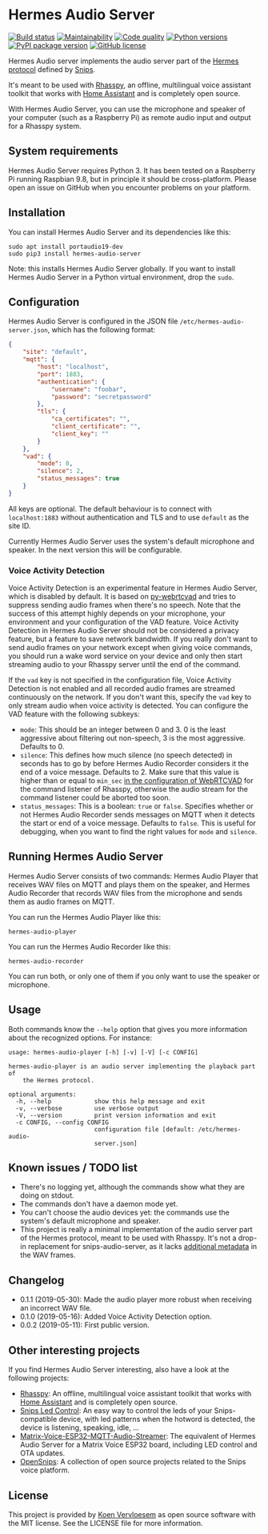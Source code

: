 # Hermes Audio Server

[![Build status](https://api.travis-ci.com/koenvervloesem/hermes-audio-server.svg?branch=master)](https://travis-ci.com/koenvervloesem/hermes-audio-server) [![Maintainability](https://api.codeclimate.com/v1/badges/9ae3a46a15a85c8b44f3/maintainability)](https://codeclimate.com/github/koenvervloesem/hermes-audio-server/maintainability) [![Code quality](https://api.codacy.com/project/badge/Grade/02647c1d9d214b8a97ed124ccf48839f)](https://www.codacy.com/app/koenvervloesem/hermes-audio-server) [![Python versions](https://img.shields.io/badge/python-3.5|3.6|3.7-blue.svg)](https://www.python.org) [![PyPI package version](https://img.shields.io/pypi/v/hermes-audio-server.svg)](https://pypi.python.org/pypi/hermes-audio-server) [![GitHub license](https://img.shields.io/github/license/koenvervloesem/hermes-audio-server.svg)](https://github.com/koenvervloesem/hermes-audio-server/blob/master/LICENSE)

Hermes Audio server implements the audio server part of the [Hermes protocol](https://docs.snips.ai/reference/hermes) defined by [Snips](http://snips.ai).

It's meant to be used with [Rhasspy](https://rhasspy.readthedocs.io), an offline, multilingual voice assistant toolkit that works with [Home Assistant](https://www.home-assistant.io) and is completely open source.

With Hermes Audio Server, you can use the microphone and speaker of your computer (such as a Raspberry Pi) as remote audio input and output for a Rhasspy system.

## System requirements

Hermes Audio Server requires Python 3. It has been tested on a Raspberry Pi running Raspbian 9.8, but in principle it should be cross-platform. Please open an issue on GitHub when you encounter problems on your platform.

## Installation

You can install Hermes Audio Server and its dependencies like this:

```shell
sudo apt install portaudio19-dev
sudo pip3 install hermes-audio-server
```

Note: this installs Hermes Audio Server globally. If you want to install Hermes Audio Server in a Python virtual environment, drop the `sudo`.

## Configuration

Hermes Audio Server is configured in the JSON file `/etc/hermes-audio-server.json`, which has the following format:

```json
{
    "site": "default",
    "mqtt": {
        "host": "localhost",
        "port": 1883,
        "authentication": {
            "username": "foobar",
            "password": "secretpassword"
        },
        "tls": {
            "ca_certificates": "",
            "client_certificate": "",
            "client_key": ""
        }
    },
    "vad": {
        "mode": 0,
        "silence": 2,
        "status_messages": true
    }
}
```

All keys are optional. The default behaviour is to connect with `localhost:1883` without authentication and TLS and to use `default` as the site ID.

Currently Hermes Audio Server uses the system's default microphone and speaker. In the next version this will be configurable.

### Voice Activity Detection
Voice Activity Detection is an experimental feature in Hermes Audio Server, which is disabled by default. It is based on [py-webrtcvad](https://github.com/wiseman/py-webrtcvad) and tries to suppress sending audio frames when there's no speech. Note that the success of this attempt highly depends on your microphone, your environment and your configuration of the VAD feature. Voice Activity Detection in Hermes Audio Server should not be considered a privacy feature, but a feature to save network bandwidth. If you really don't want to send audio frames on your network except when giving voice commands, you should run a wake word service on your device and only then start streaming audio to your Rhasspy server until the end of the command.

If the `vad` key is not specified in the configuration file, Voice Activity Detection is not enabled and all recorded audio frames are streamed continuously on the network. If you don't want this, specify the `vad` key to only stream audio when voice activity is detected. You can configure the VAD feature with the following subkeys:

*   `mode`: This should be an integer between 0 and 3. 0 is the least aggressive about filtering out non-speech, 3 is the most aggressive. Defaults to 0.
*   `silence`: This defines how much silence (no speech detected) in seconds has to go by before Hermes Audio Recorder considers it the end of a voice message. Defaults to 2. Make sure that this value is higher than or equal to `min_sec` [in the configuration of WebRTCVAD](https://rhasspy.readthedocs.io/en/latest/command-listener/#webrtcvad) for the command listener of Rhasspy, otherwise the audio stream for the command listener could be aborted too soon.
*   `status_messages`: This is a boolean: `true` or `false`. Specifies whether or not Hermes Audio Recorder sends messages on MQTT when it detects the start or end of a voice message. Defaults to `false`. This is useful for debugging, when you want to find the right values for `mode` and `silence`.

## Running Hermes Audio Server

Hermes Audio Server consists of two commands: Hermes Audio Player that receives WAV files on MQTT and plays them on the speaker, and Hermes Audio Recorder that records WAV files from the microphone and sends them as audio frames on MQTT.

You can run the Hermes Audio Player like this:

```shell
hermes-audio-player
```

You can run the Hermes Audio Recorder like this:

```shell
hermes-audio-recorder
```

You can run both, or only one of them if you only want to use the speaker or microphone.

## Usage

Both commands know the `--help` option that gives you more information about the recognized options. For instance:

```shell
usage: hermes-audio-player [-h] [-v] [-V] [-c CONFIG]

hermes-audio-player is an audio server implementing the playback part of
    the Hermes protocol.

optional arguments:
  -h, --help            show this help message and exit
  -v, --verbose         use verbose output
  -V, --version         print version information and exit
  -c CONFIG, --config CONFIG
                        configuration file [default: /etc/hermes-audio-
                        server.json]
```

## Known issues / TODO list

*   There's no logging yet, although the commands show what they are doing on stdout.
*   The commands don't have a daemon mode yet.
*   You can't choose the audio devices yet: the commands use the system's default microphone and speaker.
*   This project is really a minimal implementation of the audio server part of the Hermes protocol, meant to be used with Rhasspy. It's not a drop-in replacement for snips-audio-server, as it lacks [additional metadata](https://github.com/snipsco/snips-issues/issues/144#issuecomment-494054082) in the WAV frames.

## Changelog

*   0.1.1 (2019-05-30): Made the audio player more robust when receiving an incorrect WAV file.
*   0.1.0 (2019-05-16): Added Voice Activity Detection option.
*   0.0.2 (2019-05-11): First public version.

## Other interesting projects

If you find Hermes Audio Server interesting, also have a look at the following projects:

*   [Rhasspy](https://rhasspy.readthedocs.io): An offline, multilingual voice assistant toolkit that works with [Home Assistant](https://www.home-assistant.io) and is completely open source.
*   [Snips Led Control](https://github.com/Psychokiller1888/snipsLedControl): An easy way to control the leds of your Snips-compatible device, with led patterns when the hotword is detected, the device is listening, speaking, idle, ...
*   [Matrix-Voice-ESP32-MQTT-Audio-Streamer](https://github.com/Romkabouter/Matrix-Voice-ESP32-MQTT-Audio-Streamer): The equivalent of Hermes Audio Server for a Matrix Voice ESP32 board, including LED control and OTA updates.
*   [OpenSnips](https://github.com/syntithenai/opensnips): A collection of open source projects related to the Snips voice platform.

## License

This project is provided by [Koen Vervloesem](mailto:koen@vervloesem.eu) as open source software with the MIT license. See the LICENSE file for more information.
